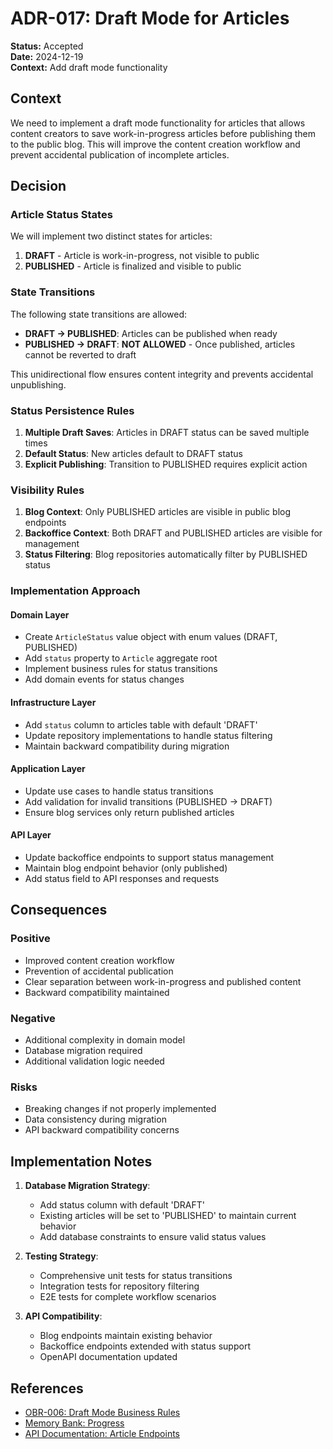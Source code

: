 # ADR-017: Draft Mode for Articles

**Status:** Accepted  
**Date:** 2024-12-19  
**Context:** Add draft mode functionality

## Context

We need to implement a draft mode functionality for articles that allows content creators to save work-in-progress articles before publishing them to the public blog. This will improve the content creation workflow and prevent accidental publication of incomplete articles.

## Decision

### Article Status States

We will implement two distinct states for articles:

1. **DRAFT** - Article is work-in-progress, not visible to public
2. **PUBLISHED** - Article is finalized and visible to public

### State Transitions

The following state transitions are allowed:

- **DRAFT → PUBLISHED**: Articles can be published when ready
- **PUBLISHED → DRAFT**: **NOT ALLOWED** - Once published, articles cannot be reverted to draft

This unidirectional flow ensures content integrity and prevents accidental unpublishing.

### Status Persistence Rules

1. **Multiple Draft Saves**: Articles in DRAFT status can be saved multiple times
2. **Default Status**: New articles default to DRAFT status
3. **Explicit Publishing**: Transition to PUBLISHED requires explicit action

### Visibility Rules

1. **Blog Context**: Only PUBLISHED articles are visible in public blog endpoints
2. **Backoffice Context**: Both DRAFT and PUBLISHED articles are visible for management
3. **Status Filtering**: Blog repositories automatically filter by PUBLISHED status

### Implementation Approach

#### Domain Layer
- Create `ArticleStatus` value object with enum values (DRAFT, PUBLISHED)
- Add `status` property to `Article` aggregate root
- Implement business rules for status transitions
- Add domain events for status changes

#### Infrastructure Layer
- Add `status` column to articles table with default 'DRAFT'
- Update repository implementations to handle status filtering
- Maintain backward compatibility during migration

#### Application Layer
- Update use cases to handle status transitions
- Add validation for invalid transitions (PUBLISHED → DRAFT)
- Ensure blog services only return published articles

#### API Layer
- Update backoffice endpoints to support status management
- Maintain blog endpoint behavior (only published)
- Add status field to API responses and requests

## Consequences

### Positive
- Improved content creation workflow
- Prevention of accidental publication
- Clear separation between work-in-progress and published content
- Backward compatibility maintained

### Negative
- Additional complexity in domain model
- Database migration required
- Additional validation logic needed

### Risks
- Breaking changes if not properly implemented
- Data consistency during migration
- API backward compatibility concerns

## Implementation Notes

1. **Database Migration Strategy**:
   - Add status column with default 'DRAFT'
   - Existing articles will be set to 'PUBLISHED' to maintain current behavior
   - Add database constraints to ensure valid status values

2. **Testing Strategy**:
   - Comprehensive unit tests for status transitions
   - Integration tests for repository filtering
   - E2E tests for complete workflow scenarios

3. **API Compatibility**:
   - Blog endpoints maintain existing behavior
   - Backoffice endpoints extended with status support
   - OpenAPI documentation updated

## References

- [OBR-006: Draft Mode Business Rules](../obr/006-draft-mode-rules.md)
- [Memory Bank: Progress](../memory-bank/progress.md)
- [API Documentation: Article Endpoints](../api/examples.md) 
